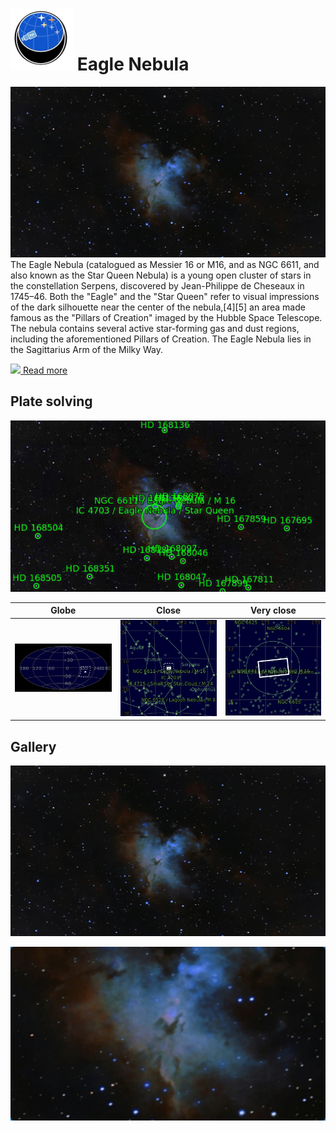 # ![](../Imaging//Common/pyl-tiny.png) Eagle Nebula
![IMG](../Imaging//HD/Eagle_Nebula.jpg)
The Eagle Nebula (catalogued as Messier 16 or M16, and as NGC 6611, and also known as the Star Queen Nebula) is a young open cluster of stars in the constellation Serpens, discovered by Jean-Philippe de Cheseaux in 1745–46. Both the "Eagle" and the "Star Queen" refer to visual impressions of the dark silhouette near the center of the nebula,[4][5] an area made famous as the "Pillars of Creation" imaged by the Hubble Space Telescope. The nebula contains several active star-forming gas and dust regions, including the aforementioned Pillars of Creation. The Eagle Nebula lies in the Sagittarius Arm of the Milky Way.

[![](/home/lcv/Dropbox/AstroPhotography//Imaging//Common/Wikipedia.png) Read more](https://en.wikipedia.org/wiki/Eagle_Nebula)
## Plate solving 


![IMG](../Imaging//PLATESOLV/Eagle_Nebula_Annotated.jpg)


| Globe | Close | Very close |
| ----- | ----- | ----- |
|![IMG](../Imaging//PLATESOLV/Eagle_Nebula_Globe.jpg) |![IMG](../Imaging//PLATESOLV/Eagle_Nebula_Close.jpg) |![IMG](../Imaging//PLATESOLV/Eagle_Nebula_Closer.jpg) |

## Gallery
![IMG](../Imaging//HD/Eagle_Nebula+01+co.jpg) 

![IMG](../Imaging//HD/Eagle_Nebula+02+co.jpg) 

